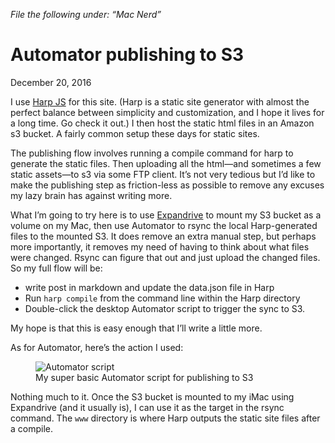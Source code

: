 *File the following under: “Mac Nerd”*

# Automator publishing to S3

<p class="datestamp">December 20, 2016</p>

I use [Harp JS](https://www.google.com/url?sa=t&rct=j&q=&esrc=s&source=web&cd=1&ved=0ahUKEwjT7PfJsITRAhWJ5yYKHW9UBxIQFggcMAA&url=https%3A%2F%2Fharpjs.com%2F&usg=AFQjCNHlLkKgZ5oYHpnFAr1sBMzwHPCBeg&sig2=lEeSZ7BreaF8JV3RJ9_JiA) for this site. (Harp is a static site generator with almost the perfect balance between simplicity and customization, and I hope it lives for a long time. Go check it out.) I then host the static html files in an Amazon s3 bucket. A fairly common setup these days for static sites.

The publishing flow involves running a compile command for harp to generate the static files. Then uploading all the html—and sometimes a few static assets—to s3 via some FTP client. It’s not very tedious but I’d like to make the publishing step as friction-less as possible to remove any excuses my lazy brain has against writing more.

What I’m going to try here is to use [Expandrive](https://www.google.com/url?sa=t&rct=j&q=&esrc=s&source=web&cd=1&ved=0ahUKEwjJu-T2t4TRAhXl64MKHQUbCn8QFggcMAA&url=http%3A%2F%2Fwww.expandrive.com%2F&usg=AFQjCNHgl5MadJZOqH0XzIPIdYVB79gK5w&sig2=uy3IZE40zINar2P3zbCxzw) to mount my S3 bucket as a volume on my Mac, then use Automator to rsync the local Harp-generated files to the mounted S3. It does remove an extra manual step, but perhaps more importantly, it removes my need of having to think about what files were changed. Rsync can figure that out and just upload the changed files. So my full flow will be:

- write post in markdown and update the data.json file in Harp
- Run <code>harp compile</code> from the command line within the Harp directory
- Double-click the desktop Automator script to trigger the sync to S3. 

My hope is that this is easy enough that I’ll write a little more.

As for Automator, here’s the action I used:

<figure class="standalone centered">
	<img src="/posts/img/automator-rsync-blog-161219.png" alt="Automator script">
	<figcaption>My super basic Automator script for publishing to S3</figcaption>
</figure>

Nothing much to it. Once the S3 bucket is mounted to my iMac using Expandrive (and it usually is), I can use it as the target in the rsync command. The <code>www</code> directory is where Harp outputs the static site files after a compile.